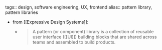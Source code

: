 tags:: design, software engineering, UX, frontend
alias:: pattern library, pattern libraries

- from [[Expressive Design Systems]]:
	- > A pattern (or component) library is a collection of reusable user interface ([[UI]]) building blocks that are shared across teams and assembled to build products.